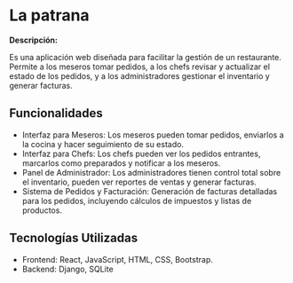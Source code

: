 # La patrana

**Descripción:**

Es una aplicación web diseñada para facilitar la gestión de un restaurante. Permite a los meseros tomar pedidos, a los chefs revisar y actualizar el estado de los pedidos, y a los administradores gestionar el inventario y generar facturas.

## Funcionalidades

- Interfaz para Meseros: Los meseros pueden tomar pedidos, enviarlos a la cocina y hacer seguimiento de su estado.
- Interfaz para Chefs: Los chefs pueden ver los pedidos entrantes, marcarlos como preparados y notificar a los meseros.
- Panel de Administrador: Los administradores tienen control total sobre el inventario, pueden ver reportes de ventas y generar facturas.
- Sistema de Pedidos y Facturación: Generación de facturas detalladas para los pedidos, incluyendo cálculos de impuestos y listas de productos.

## Tecnologías Utilizadas

- Frontend: React, JavaScript, HTML, CSS, Bootstrap.
- Backend: Django, SQLite 
